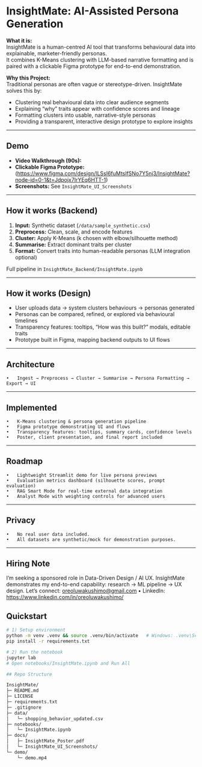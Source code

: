 # InsightMate: AI-Assisted Persona Generation

**What it is:**  
InsightMate is a human-centred AI tool that transforms behavioural data into explainable, marketer-friendly personas.  
It combines K-Means clustering with LLM-based narrative formatting and is paired with a clickable Figma prototype for end-to-end demonstration.  

**Why this Project:**  
Traditional personas are often vague or stereotype-driven. InsightMate solves this by:  
- Clustering real behavioural data into clear audience segments  
- Explaining “why” traits appear with confidence scores and lineage  
- Formatting clusters into usable, narrative-style personas  
- Providing a transparent, interactive design prototype to explore insights  

---

## Demo
- **Video Walkthrough (90s):**   
- **Clickable Figma Prototype:** (https://www.figma.com/design/lLSsI6fuMtslfSNo7Y5nj3/InsightMate?node-id=0-1&t=Jdpojx7IrYEq6HTT-1)  
- **Screenshots:** See `InsightMate_UI_Screenshots`  

---

## How it works (Backend)
1. **Input:** Synthetic dataset (`/data/sample_synthetic.csv`)  
2. **Preprocess:** Clean, scale, and encode features  
3. **Cluster:** Apply K-Means (k chosen with elbow/silhouette method)  
4. **Summarise:** Extract dominant traits per cluster  
5. **Format:** Convert traits into human-readable personas (LLM integration optional)  

Full pipeline in `InsightMate_Backend/InsightMate.ipynb`  

---

## How it works (Design)
- User uploads data → system clusters behaviours → personas generated  
- Personas can be compared, refined, or explored via behavioural timelines  
- Transparency features: tooltips, “How was this built?” modals, editable traits  
- Prototype built in Figma, mapping backend outputs to UI flows  

---

## Architecture
	•	Ingest → Preprocess → Cluster → Summarise → Persona Formatting → Export → UI
---

## Implemented
	•	K-Means clustering & persona generation pipeline
	•	Figma prototype demonstrating UI and flows
	•	Transparency features: tooltips, summary cards, confidence levels
	•	Poster, client presentation, and final report included
---

## Roadmap
	•	Lightweight Streamlit demo for live persona previews
	•	Evaluation metrics dashboard (silhouette scores, prompt evaluation)
	•	RAG Smart Mode for real-time external data integration
	•	Analyst Mode with weighting controls for advanced users
---

## Privacy
	•	No real user data included.
	•	All datasets are synthetic/mock for demonstration purposes.
---

## Hiring Note

I’m seeking a sponsored role in Data-Driven Design / AI UX.
InsightMate demonstrates my end-to-end capability: research → ML pipeline → UX design.
Let’s connect: oreoluwakushimo@gmail.com • LinkedIn: https://www.linkedin.com/in/oreoluwakushimo/


## Quickstart
```bash
# 1) Setup environment
python -m venv .venv && source .venv/bin/activate   # Windows: .venv\Scripts\activate
pip install -r requirements.txt

# 2) Run the notebook
jupyter lab
# Open notebooks/InsightMate.ipynb and Run All

## Repo Structure

InsightMate/
├─ README.md
├─ LICENSE
├─ requirements.txt
├─ .gitignore
├─ data/
│   └─ shopping_behavior_updated.csv
├─ notebooks/
│   └─ InsightMate.ipynb
├─ docs/
│   ├─ InsightMate_Poster.pdf
│   └─ InsightMate_UI_Screenshots/
└─ demo/
    └─ demo.mp4
